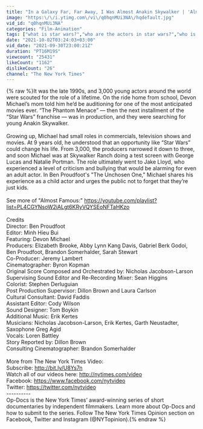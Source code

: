 ```yaml
---
title: "In a Galaxy Far, Far Away, I Was Almost Anakin Skywalker | 'Almost Famous' by Op-Docs"
image: "https:\/\/i.ytimg.com\/vi\/q0hqnMUi3NA\/hqdefault.jpg"
vid_id: "q0hqnMUi3NA"
categories: "Film-Animation"
tags: ["what is star wars?","who are the actors in star wars?","who is george lucas?"]
date: "2021-10-02T03:24:03+03:00"
vid_date: "2021-09-30T23:00:21Z"
duration: "PT16M19S"
viewcount: "25431"
likeCount: "1162"
dislikeCount: "26"
channel: "The New York Times"
---
```

{% raw %}It was the late 1990s, and 3,000 young actors around the world were scouted for the role of a lifetime. On the ride home from school, Devon Michael’s mom told him he’d be auditioning for one of the most anticipated movies ever. “The Phantom Menace” — then the next installment of the “Star Wars” franchise — was in production, and they were searching for young Anakin Skywalker.<br /><br />Growing up, Michael had small roles in commercials, television shows and movies. At 9 years old, he understood that an opportunity like “Star Wars” could change his life. From 3,000, the producers narrowed it down to three, and soon Michael was at Skywalker Ranch doing a test screen with George Lucas and Natalie Portman. The role ultimately went to Jake Lloyd, who experienced a level of criticism and bullying that would be alarming for even an adult actor. In Ben Proudfoot's &quot;The Unchosen One,&quot; Michael shares his experience as a child actor and urges the public not to forget that they’re just kids.<br /><br />See more of &quot;Almost Famous:&quot; <a rel="nofollow" target="blank" href="https://youtube.com/playlist?list=PL4CGYNsoW2iALgt6KRyVQYSEoNFTaHKzo">https://youtube.com/playlist?list=PL4CGYNsoW2iALgt6KRyVQYSEoNFTaHKzo</a><br /><br />Credits<br />Director: Ben Proudfoot<br />Editor: Minh Hieu Bui<br />Featuring: Devon Michael<br />Producers: Elizabeth Brooke, Abby Lynn Kang Davis, Gabriel Berk Godoi, Ben Proudfoot, Brandon Somerhalder, Sarah Stewart<br />Co-Producer: Jeremy Lambert<br />Cinematographer: Byron Kopman<br />Original Score Composed and Orchestrated by: Nicholas Jacobson-Larson<br />Supervising Sound Editor and Re-Recording Mixer: Sean Higgins<br />Colorist: Stephen Derluguian<br />Post Production Supervisor: Dillon Brown and Laura Carlson<br />Cultural Consultant: David Faddis<br />Assistant Editor: Cody Wilson<br />Sound Designer: Tom Boykin<br />Additional Music: Erik Kertes<br />Musicians: Nicholas Jacobson-Larson, Erik Kertes, Garth Neustadter, Saxophone Greg Agid<br />Vocals: Loren Battley<br />Story Reported by: Dillon Brown<br />Consulting Cinematographer: Brandon Somerhalder<br /><br />More from The New York Times Video: <br />Subscribe: <a rel="nofollow" target="blank" href="http://bit.ly/U8Ys7n">http://bit.ly/U8Ys7n</a><br />Watch all of our videos here: <a rel="nofollow" target="blank" href="http://nytimes.com/video">http://nytimes.com/video</a><br />Facebook: <a rel="nofollow" target="blank" href="https://www.facebook.com/nytvideo">https://www.facebook.com/nytvideo</a><br />Twitter: <a rel="nofollow" target="blank" href="https://twitter.com/nytvideo">https://twitter.com/nytvideo</a><br />----------<br />Op-Docs is the New York Times’ award-winning series of short documentaries by independent filmmakers. Learn more about Op-Docs and how to submit to the series. Follow The New York Times Opinion section on Facebook, Twitter and Instagram (@NYTopinion).{% endraw %}
